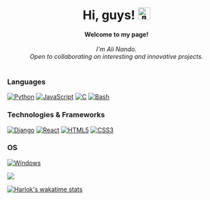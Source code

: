 <h1 align="center">Hi, guys! <img src="https://github-production-user-asset-6210df.s3.amazonaws.com/24524555/238178097-766d336d-b87d-44ba-807c-c51de2bc6b4d.gif" width="28px" alt="👋"></h1>

<p align="center">
    <b>Welcome to my page!</b><br><br>
    <i>
        I'm Ali Nando.<br>
        Open to collaborating on interesting and innovative projects.<br>
    </i><br>
</p>

### Languages
[![Python](https://img.shields.io/badge/python-black?style=for-the-badge&logo=python)](https://github.com/All1438)
[![JavaScript](https://img.shields.io/badge/javascript-black?style=for-the-badge&logo=javascript)](https://github.com/All1438)
[![C](https://img.shields.io/badge/c-black?style=for-the-badge&logo=c)](https://github.com/All1438)
[![Bash](https://img.shields.io/badge/bash-black?style=for-the-badge&logo=gnu-bash&logoColor=white)](https://github.com/All1438)

### Technologies & Frameworks
[![Django](https://img.shields.io/badge/django-black?style=for-the-badge&logo=django)](https://github.com/All1438)
[![React](https://img.shields.io/badge/react-black?style=for-the-badge&logo=react)](https://github.com/All1438)
[![HTML5](https://img.shields.io/badge/html5-black?style=for-the-badge&logo=html5)](https://hub.docker.com/u/All1438)
[![CSS3](https://img.shields.io/badge/css3-black?style=for-the-badge&logo=css3)](https://hub.docker.com/u/All1438)

### OS
[![Windows](https://img.shields.io/badge/Windows-black?style=for-the-badge&logo=Windows)](https://github.com/All1438)

![](http://github-profile-summary-cards.vercel.app/api/cards/profile-details?username=all1438&theme=2077)

[![Harlok's wakatime stats](https://github-readme-stats.vercel.app/api/wakatime?username=All1438)](https://github.com/anuraghazra/github-readme-stats)

